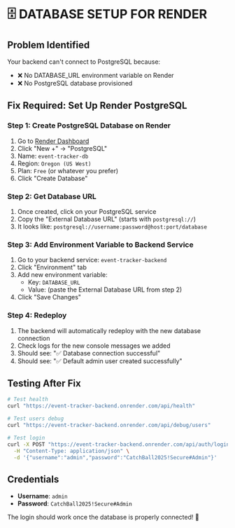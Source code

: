# 🗄️ DATABASE SETUP FOR RENDER

## Problem Identified
Your backend can't connect to PostgreSQL because:
- ❌ No DATABASE_URL environment variable on Render
- ❌ No PostgreSQL database provisioned

## Fix Required: Set Up Render PostgreSQL

### Step 1: Create PostgreSQL Database on Render
1. Go to [Render Dashboard](https://dashboard.render.com)
2. Click "New +" → "PostgreSQL"
3. Name: `event-tracker-db`
4. Region: `Oregon (US West)`
5. Plan: `Free` (or whatever you prefer)
6. Click "Create Database"

### Step 2: Get Database URL
1. Once created, click on your PostgreSQL service
2. Copy the "External Database URL" (starts with `postgresql://`)
3. It looks like: `postgresql://username:password@host:port/database`

### Step 3: Add Environment Variable to Backend Service
1. Go to your backend service: `event-tracker-backend`
2. Click "Environment" tab
3. Add new environment variable:
   - Key: `DATABASE_URL`
   - Value: (paste the External Database URL from step 2)
4. Click "Save Changes"

### Step 4: Redeploy
1. The backend will automatically redeploy with the new database connection
2. Check logs for the new console messages we added
3. Should see: "✅ Database connection successful"
4. Should see: "✅ Default admin user created successfully"

## Testing After Fix
```bash
# Test health
curl "https://event-tracker-backend.onrender.com/api/health"

# Test users debug  
curl "https://event-tracker-backend.onrender.com/api/debug/users"

# Test login
curl -X POST "https://event-tracker-backend.onrender.com/api/auth/login" \
  -H "Content-Type: application/json" \
  -d '{"username":"admin","password":"CatchBall2025!Secure#Admin"}'
```

## Credentials
- **Username**: `admin`
- **Password**: `CatchBall2025!Secure#Admin`

The login should work once the database is properly connected! 🚀
